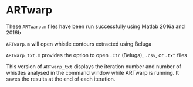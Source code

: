 # ARTwarp 

These `ARTwarp.m` files have been run successfully using Matlab 2016a and 2016b

`ARTwarp.m` will open whistle contours extracted using Beluga

`ARTwarp_txt.m` provides the option to open `.ctr` (Beluga), `.csv`, or `.txt` files

This version of `ARTwarp_txt` displays the iteration number and number of whistles 
analysed in the command window while ARTwarp is running. It saves the results at 
the end of each iteration.
